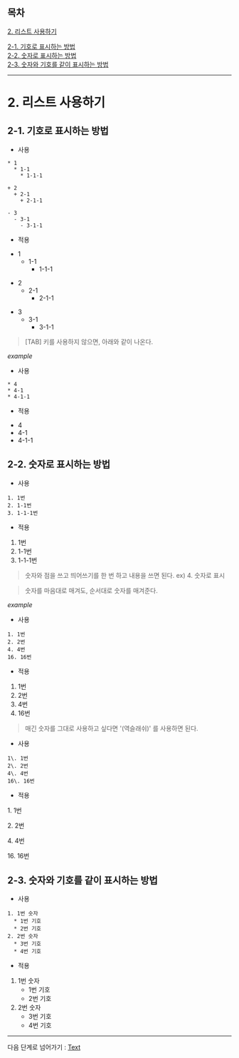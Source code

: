 ## 목차

[2. 리스트 사용하기](#2-리스트-사용하기)  

[2-1. 기호로 표시하는 방법](#2-1-기호로-표시하는-방법)   
[2-2. 숫자로 표시하는 방법](#2-2-숫자로-표시하는-방법)  
[2-3. 숫자와 기호를 같이 표시하는 방법](#2-3-숫자와-기호를-같이-표시하는-방법)

---

# 2. 리스트 사용하기
## 2-1. 기호로 표시하는 방법

- 사용
```
* 1
  * 1-1
    * 1-1-1

+ 2
  + 2-1
    + 2-1-1

- 3
  - 3-1
    - 3-1-1
```

- 적용

* 1
  * 1-1
    * 1-1-1

+ 2
  + 2-1
    + 2-1-1

- 3
  - 3-1
    - 3-1-1

> [TAB] 키를 사용하지 않으면, 아래와 같이 나온다.

*example*

- 사용

```
* 4
* 4-1
* 4-1-1
```
- 적용

* 4
* 4-1
* 4-1-1

## 2-2. 숫자로 표시하는 방법

- 사용

```
1. 1번
2. 1-1번
3. 1-1-1번
```
- 적용

1. 1번
2. 1-1번
3. 1-1-1번

> 숫자와 점을 쓰고 띄어쓰기를 한 번 하고 내용을 쓰면 된다. ex) 4. 숫자로 표시

> 숫자를 마음대로 매겨도, 순서대로 숫자를 매겨준다.

*example*

- 사용

```
1. 1번
2. 2번
4. 4번
16. 16번
```
- 적용

1. 1번
2. 2번
4. 4번
16. 16번

> 매긴 숫자를 그대로 사용하고 싶다면 '\(역슬래쉬)' 를 사용하면 된다.

- 사용
```
1\. 1번
2\. 2번
4\. 4번
16\. 16번
```
- 적용

1\. 1번

2\. 2번

4\. 4번

16\. 16번

## 2-3. 숫자와 기호를 같이 표시하는 방법

- 사용
```
1. 1번 숫자
  * 1번 기호
  * 2번 기호
2. 2번 숫자
  * 3번 기호
  * 4번 기호
```

- 적용

1. 1번 숫자
   * 1번 기호
   * 2번 기호
2. 2번 숫자
   * 3번 기호
   * 4번 기호
   
---

다음 단계로 넘어가기 : [Text](https://github.com/It-dayeon/markdown/blob/master/3_text.md)
